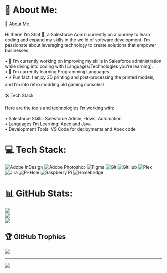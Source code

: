 # 💫 About Me:
👋 About Me<br><br>Hi there! I’m Shaf 🚀, a Salesforce Admin currently on a journey to learn coding and expand my skills in the world of software development. I’m passionate about leveraging technology to create solutions that empower businesses.<br><br>	•	🔭 I’m currently working on improving my skills in Salesforce administration while diving into coding with [Languages/Technologies you’re learning].<br>	•	🌱 I’m currently learning Programming Languages.<br>	•	⚡ Fun fact: I enjoy 3D printing and post-processing the printed models, and I’m into retro modding old gaming consoles!<br><br>🛠️ Tech Stack<br><br>Here are the tools and technologies I’m working with:<br><br>	•	Salesforce Skills: Salesforce Admin, Flows, Automation<br>	•	Languages I’m Learning: Apex and Java<br>	•	Development Tools: VS Code for deployments and Apex code


# 💻 Tech Stack:
![Adobe InDesign](https://img.shields.io/badge/Adobe%20InDesign-49021F?style=for-the-badge&logo=adobeindesign&logoColor=FF3366) ![Adobe Photoshop](https://img.shields.io/badge/adobe%20photoshop-%2331A8FF.svg?style=for-the-badge&logo=adobe%20photoshop&logoColor=white) ![Figma](https://img.shields.io/badge/figma-%23F24E1E.svg?style=for-the-badge&logo=figma&logoColor=white) ![Git](https://img.shields.io/badge/git-%23F05033.svg?style=for-the-badge&logo=git&logoColor=white) ![GitHub](https://img.shields.io/badge/github-%23121011.svg?style=for-the-badge&logo=github&logoColor=white) ![Plex](https://img.shields.io/badge/plex-%23E5A00D.svg?style=for-the-badge&logo=plex&logoColor=white) ![Jira](https://img.shields.io/badge/jira-%230A0FFF.svg?style=for-the-badge&logo=jira&logoColor=white) ![Pi-Hole](https://img.shields.io/badge/pihole-%2396060C.svg?style=for-the-badge&logo=pi-hole&logoColor=white) ![Raspberry Pi](https://img.shields.io/badge/-RaspberryPi-C51A4A?style=for-the-badge&logo=Raspberry-Pi) ![Homebridge](https://img.shields.io/badge/homebridge-%23491F59.svg?style=for-the-badge&logo=homebridge&logoColor=white)
# 📊 GitHub Stats:
![](https://github-readme-stats.vercel.app/api?username=Si200&theme=dark&hide_border=false&include_all_commits=false&count_private=false)<br/>
![](https://github-readme-streak-stats.herokuapp.com/?user=Si200&theme=dark&hide_border=false)<br/>
![](https://github-readme-stats.vercel.app/api/top-langs/?username=Si200&theme=dark&hide_border=false&include_all_commits=false&count_private=false&layout=compact)

## 🏆 GitHub Trophies
![](https://github-profile-trophy.vercel.app/?username=Si200&theme=radical&no-frame=false&no-bg=true&margin-w=4)

---
[![](https://visitcount.itsvg.in/api?id=Si200&icon=0&color=0)](https://visitcount.itsvg.in)

<!-- Proudly created with GPRM ( https://gprm.itsvg.in ) -->
